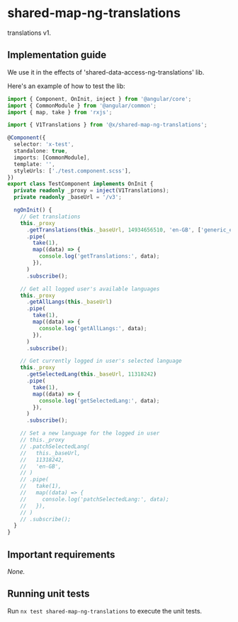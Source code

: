 # shared-map-ng-translations

translations v1.

## Implementation guide

We use it in the effects of 'shared-data-access-ng-translations' lib.

Here's an example of how to test the lib:

```ts
import { Component, OnInit, inject } from '@angular/core';
import { CommonModule } from '@angular/common';
import { map, take } from 'rxjs';

import { V1Translations } from '@x/shared-map-ng-translations';

@Component({
  selector: 'x-test',
  standalone: true,
  imports: [CommonModule],
  template: '',
  styleUrls: ['./test.component.scss'],
})
export class TestComponent implements OnInit {
  private readonly _proxy = inject(V1Translations);
  private readonly _baseUrl = '/v3';

  ngOnInit() {
    // Get translations
    this._proxy
      .getTranslations(this._baseUrl, 14934656510, 'en-GB', ['generic_errors'])
      .pipe(
        take(1),
        map((data) => {
          console.log('getTranslations:', data);
        }),
      )
      .subscribe();

    // Get all logged user's available languages
    this._proxy
      .getAllLangs(this._baseUrl)
      .pipe(
        take(1),
        map((data) => {
          console.log('getAllLangs:', data);
        }),
      )
      .subscribe();

    // Get currently logged in user's selected language
    this._proxy
      .getSelectedLang(this._baseUrl, 11318242)
      .pipe(
        take(1),
        map((data) => {
          console.log('getSelectedLang:', data);
        }),
      )
      .subscribe();

    // Set a new language for the logged in user
    // this._proxy
    // .patchSelectedLang(
    //   this._baseUrl,
    //   11318242,
    //   'en-GB',
    // )
    // .pipe(
    //   take(1),
    //   map((data) => {
    //     console.log('patchSelectedLang:', data);
    //   }),
    // )
    // .subscribe();
  }
}
```

## Important requirements

_None._

## Running unit tests

Run `nx test shared-map-ng-translations` to execute the unit tests.
